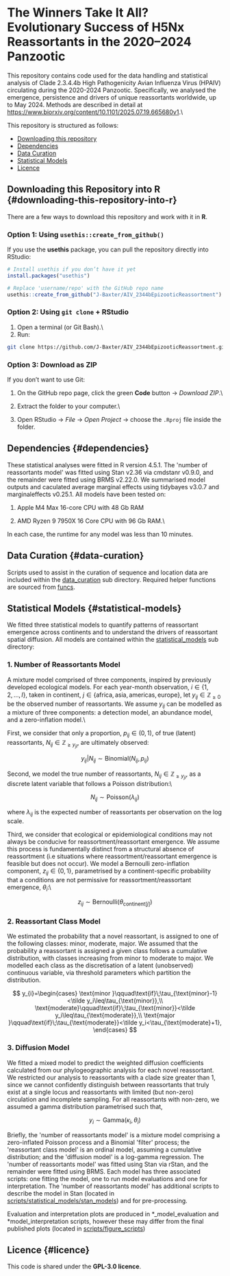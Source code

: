 # The Winners Take It All? Evolutionary Success of H5Nx Reassortants in the 2020–2024 Panzootic

This repository contains code used for the data handling and statistical analysis of Clade 2.3.4.4b High Pathogenicity Avian Influenza Virus (HPAIV) circulating during the 2020-2024 Panzootic. Specifically, we analysed the emergence, persistence and drivers of unique reassortants worldwide, up to May 2024. Methods are described in detail at <https://www.biorxiv.org/content/10.1101/2025.07.19.665680v1>.\

This repository is structured as follows:

-   [Downloading this repository](#Downloading-this-Repository-into-R)
-   [Dependencies](#Dependencies)
-   [Data Curation](#Data-Curation)
-   [Statistical Models](#Statistical-Models)
-   [Licence](#Licence)

## **Downloading this Repository into R** {#downloading-this-repository-into-r}

There are a few ways to download this repository and work with it in **R**.

### Option 1: Using `usethis::create_from_github()`

If you use the **usethis** package, you can pull the repository directly into RStudio:

``` r
# Install usethis if you don’t have it yet
install.packages("usethis")

# Replace 'username/repo' with the GitHub repo name
usethis::create_from_github("J-Baxter/AIV_2344bEpizooticReassortment")
```

### Option 2: Using `git clone` + RStudio

1.  Open a terminal (or Git Bash).\
2.  Run:

``` bash
git clone https://github.com/J-Baxter/AIV_2344bEpizooticReassortment.git
```

### Option 3: Download as ZIP

If you don’t want to use Git:

1.  On the GitHub repo page, click the green **Code** button → *Download ZIP*.\

2.  Extract the folder to your computer.\

3.  Open RStudio → *File* → *Open Project* → choose the `.Rproj` file inside the folder.

## **Dependencies** {#dependencies}

These statistical analyses were fitted in R version 4.5.1. The 'number of reassortants model' was fitted using Stan v2.36 via cmdstanr v0.9.0, and the remainder were fitted using BRMS v2.22.0. We summarised model outputs and caculated average marginal effects using tidybayes v3.0.7 and marginaleffects v0.25.1. All models have been tested on:

1.  Apple M4 Max 16-core CPU with 48 Gb RAM

2.  AMD Ryzen 9 7950X 16 Core CPU with 96 Gb RAM.\

In each case, the runtime for any model was less than 10 minutes.

## **Data Curation** {#data-curation}

Scripts used to assist in the curation of sequence and location data are included within the [data_curation](scripts/data_curation/) sub directory. Required helper functions are sourced from [funcs](scripts/funcs/).

## **Statistical Models** {#statistical-models}

We fitted three statistical models to quantify patterns of reassortant emergence across continents and to understand the drivers of reassortant spatial diffusion. All models are contained within the [statistical_models](scripts/statistical_models/) sub directory:

### 1. Number of Reassortants Model

A mixture model comprised of three components, inspired by previously developed ecological models. For each year-month observation, $`i\in\{1,2,...,I\}`$, taken in continent, $`j\in\{\text{africa}, \text{asia}, \text{americas}, \text{europe}\}`$, let $`y_{ij}\in\mathbb{Z}_{\geq0}`$ be the observed number of reassortants. We assume $y_{ij}$ can be modelled as a mixture of three components: a detection model, an abundance model, and a zero-inflation model.\

First, we consider that only a proportion, $`p_{ij}\in(0,1)`$, of true (latent) reassortants, $`N_{ij}\in\mathbb{Z}_{\geq y_{ji}}`$, are ultimately observed:

```math
y_{ij}|N_{ij} \sim \mathrm{Binomial}(N_{ij},p_{ij})
```

Second, we model the true number of reassortants, $`N_{ij}\in\mathbb{Z}_{\geq y_{ji}}`$, as a discrete latent variable that follows a Poisson distribution:\

```math
N_{ij} \sim \mathrm{Poisson}(\lambda_{ij})
```

where $`\lambda_{ij}`$ is the expected number of reassortants per observation on the log scale.

Third, we consider that ecological or epidemiological conditions may not always be conducive for reassortment/reassortant emergence. We assume this process is fundamentally distinct from a structural absence of reassortment (i.e situations where reassortment/reassortant emergence is feasible but does not occur). We model a Bernoulli zero-inflation component, $`z_{ij}\in\{0,1\}`$, parametrised by a continent-specific probability that a conditions are not permissive for reassortment/reassortant emergence, $`\theta_{i}`$:\

```math
z_{ij} \sim \mathrm{Bernoulli}(\theta_{\text{continent}[j]})
```

### 2. Reassortant Class Model

We estimated the probability that a novel reassortant, is assigned to one of the following classes: minor, moderate, major. We assumed that the probability a reassortant is assigned a given class follows a cumulative distribution, with classes increasing from minor to moderate to major. We modelled each class as the discretisation of a latent (unobserved) continuous variable, via threshold parameters which partition the distribution.
```math
 y_{i}=\begin{cases}
\text{minor       }\qquad\text{if}\;\tau_{\text{minor}-1}<\tilde y_i\leq\tau_{\text{minor}},\\
  \text{moderate}\qquad\text{if}\;\tau_{\text{minor}}<\tilde y_i\leq\tau_{\text{moderate}},\\
  \text{major     }\qquad\text{if}\;\tau_{\text{moderate}}<\tilde y_i<\tau_{\text{moderate}+1},
\end{cases}

```
### 3. Diffusion Model

We fitted a mixed model to predict the weighted diffusion coefficients calculated from our phylogeographic analysis for each novel reassortant. We restricted our analysis to reassortants with a clade size greater than 1, since we cannot confidently distinguish between reassortants that truly exist at a single locus and reassortants with limited (but non-zero) circulation and incomplete sampling. For all reassortants with non-zero, we assumed a gamma distribution parametrised such that,
```math
y_{i} \sim \mathrm{Gamma}(\kappa_{i},\theta_{i})
```
Briefly, the 'number of reassortants model' is a mixture model comprising a zero-inflated Poisson process and a Binomial 'filter' process; the 'reassortant class model' is an ordinal model, assuming a cumulative distribution; and the 'diffusion model' is a log-gamma regression. The 'number of reassortants model' was fitted using Stan via rStan, and the remainder were fitted using BRMS. Each model has three associated scripts: one fitting the model, one to run model evaluations and one for interpretation. The 'number of reassortants model' has additional scripts to describe the model in Stan (located in [scripts/statistical_models/stan_models](scripts/statistical_models/stan_models)) and for pre-processing.

Evaluation and interpretation plots are produced in \*\_model_evaluation and \*model_interpretation scripts, however these may differ from the final published plots (located in [scripts/figure_scripts](scripts/figure_scripts))

## **Licence** {#licence}

This code is shared under the **GPL-3.0 licence**.
